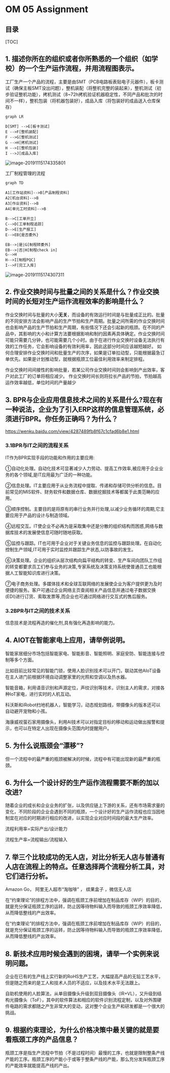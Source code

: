 # OM 05 Assignment

## 目录

[TOC]

## 1. 描述你所在的组织或者你所熟悉的一个组织（如学校）的一个生产运作流程，并用流程图表示。

工厂生产一个产品的流程，主要是由SMT（PCB电路板表贴电子元器件），板卡测试（确保主板SMT没出问题），整机装配（将整机完整的装起来），整机测试（初步验证整机功能），拷机测试（8~72h拷机验证机器稳定性，不同产品和批次的时间不一样），整机包装（将机器包装好），成品入库（将包装好的成品送入仓库保存）

```mermaid
graph LR

D[SMT] -->E[板卡测试]
E -->F[整机装配]
F -->G[整机测试]
G -->H[拷机测试]
H -->I[整机包装]
I -->J[成品入库]
```
![image-20191115174335801](OM05Assignment.assets/image-20191115174335801.png)

工厂制程管理的流程

```mermaid
graph TD

A1[工作站资料]-->B[产品制程资料]
A2[机台资料]-->B
A3[作业资料]-->B
A4[单元工时资料]-->B

B-->C[工单开立]
C-->D[工单制程追踪]
D-->E[生产报工]
E-->EB{是否委外}

EB-->|是|G[制程转委外]
EB-->|否|H[制程check in]
G-->H
H-->I[制程PQC]
I-->F[完工入库]
```

![image-20191115174307311](OM05Assignment.assets/image-20191115174307311.png)

## 2. 作业交换时间与批量之间的关系是什么？作业交换时间的长短对生产运作流程效率的影响是什么？

 作业交换时间与批量的大小**无关**，而设备的有效运行时间是与批量成正比的。批量的不同安排方法会影响产品的生产节拍和生产周期。批量之间所需的作业交换时间也会影响产品的生产节拍和生产周期，有些情况下还会引起新的瓶颈。在不同的产品中，其影响的大小和计算方法要根据影响和制约因素再具体确定。作业交换时间可能只需要几分钟，也可能需要几个小时。由于在进行作业交换时设备无法执行有效的工作任务，它会影响设备的有效利用率，因此这部分时间应该越短越好。
如何合理安排作业交换时间和批量生产的次序，如果是订单拉动型，只能根据最急订单优先。如果是计划推动型，就根据瓶颈工位最佳利用效率来制定排程。 

 作业交换时间间接性的影响批量，若某公司作业交换时间则会影响到产出效率，客户对此工厂的订单将相应减少。
作业交换时间长则将拉长产品的节拍，节拍越高运作效率越低，单位时间的产量越少 

## 3. BPR与企业应用信息技术之间的关系是什么?现在有一种说法，企业为了引入ERP这样的信息管理系统，必须进行BPR。你任务正确吗？为什么？

https://wenku.baidu.com/view/4287489fb8f67c1cfad6b8e1.html

### 3.1BPR与IT之间的流程关系

IT作为BPR实现手段的功能和作用的主要应用:

①自动化处理。自动化技术可显著减少人力劳动、提高工作效率,被应用于企业业务的各个领域,是IT应用最为广泛的一种功能。

②信息处理。IT主要应用于从业务流程中提取、传递和存储可供分析的信息。目前常见的MIS软件、财务软件和数据仓库、数据挖掘技术等都属于此类范畴的应用。

③顺序控制。主要目的是将原有的串行业务并行处理,以减少业务循环的周期,它主要应用于产品的设计与制造领域。

④远程交互。IT使企业不必再为是采取集中还是分散的组织结构而困惑,网络与数据库技术的发展使信息可随时随地获取。

⑤监控与跟踪。IT也可用于企业对于关键业务信息的监控与跟踪处理。在自动化控制生产领域,IT可用于实时监控并跟踪生产状态,以防事故的发生。

⑥决策处理。企业的组织从层次结构向扁平结构的转变、生产车间向团队工作组的转变都要求员工们参与业务的决策,专家系统及决策支持系统使普通员工也能根据人工智能知识库进行决策。

⑦电子商务处理。多媒体技术和全球互联网络的发展使企业为客户提供更为及时便捷的服务。客户可通过企业网络主页查阅相关产品信息并通过电子数据交换(EDI)进行订货、索取发票等,而企业也可通过网络进行交互式的售后服务。

### 3.2BPR与IT之间的技术关系  

信息技术是流程再造的催化剂,具有强化再造影响的能力。 



## 4. AIOT在智能家电上应用，请举例说明。

 智能家居细分市场包括智能家电、智能影音、智能照明、家庭安防、智能连接与控制等多个方面。 

比如目前比较常见的智能门锁，使用人脸识别技术可以开门，联动其他AIoT设备在主人进门前根据环境自动调整家里的光照和空调以及热水器。

智能音箱，利用语音识别和声源定位，声纹识别等技术，识别主人的需求，对接各种IoT家电，进行实时的人机互动。

科沃斯和iRobot扫地机器人，智能学习，动态规划路线，带摄像头的版本还可以自动避开宠物和小孩。

海康威视萤石家用摄像头，利用AI技术可以对指定目标的移动和运动做出报警和提示，也可以在特定人出现在摄像头范围内时提醒用户。

## 5. 为什么说瓶颈会“漂移”?

但一个流程中的最严重的瓶颈被解决的时候，流程中有可能出现新的最严重的瓶颈。

## 6. 为什么一个设计好的生产运作流程需要不断的加以改进?

随着企业的成长和企业业务的扩张，以及供应链上下游的关系，还有市场需求量的变化，不同阶段的企业会遇到不同的瓶颈，一个设计好的生产运作流程也应当因地制宜在对应的时期进行相应的改进，以实现企业对应时间段的最大生产效率。

流程利用率=实际产出/设计能力

流程生产率=流程输出/流程输入

## 7. 举三个比较成功的无人店，对比分析无人店与普通有人店在流程上的特点。任意选择两个流程分析工具，对它们进行分析。

Amazon Go， 阿里无人超市“淘咖啡” ， 缤果盒子 ，微信无人店

 在“约束理论”的排程方法中，强调在瓶颈工序前增加在制品库存（WIP）的目的，就是充分保证瓶颈工序的运转，防止因等待物料输入而导致的瓶颈工序效率降低，从而降低整线的产出效率。 

 在“约束理论”的排程方法中，强调在瓶颈工序前增加在制品库存（WIP）的目的，就是充分保证瓶颈工序的运转，防止因等待物料输入而导致的瓶颈工序效率降低，从而降低整线的产出效率。 

## 8. 新技术应用时候会遇到的困境，请举一个实例来说明问题。

企业在已有的生产线上实行新的RoHS生产工艺，大幅提高产品的无铅工艺水平，但是随之而来的是工人和技术人员的不适应，以及技术水平无法跟上。

自助机使用的人脸算法，从单目摄像头升级到双目摄像头（IR+VL），又升级到结构光摄像头（ToF），其中的软件算法和相应的软件识别流程定制，以及对外围硬件电路的需求都随之产生非常大的变动，这对整个企业生产和研发都是一个很大的挑战。


## 9. 根据约束理论，为什么价格决策中最关键的就是要看瓶颈工序的产品信息？

 瓶颈工序是指生产流程中节拍（不是过程时间）最慢的工序，也就是限制整条产线产能的工序。瓶颈工序的产能小于或等于整条产线的产能，那么充分发挥瓶颈工序的产能效率就能提高产线的产出。 